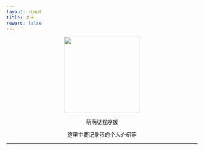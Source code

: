 ```yaml
---
layout: about
title: 关于
reward: false
---
```


<center><img src="https://mengtingxu1203.github.io/assets/img/avatar.jpeg" width="200" height="200"/></center>

<center><p style="font-size='16px' font-style='bold'">萌萌哒程序媛</p></center>
<center><p style="font-size='16px' font-style='bold'">这里主要记录我的个人介绍等</p></center>
 
---

